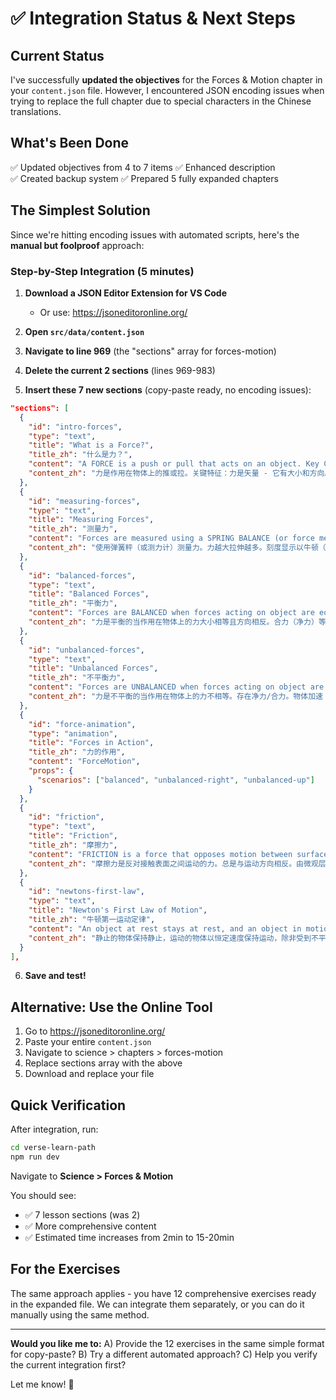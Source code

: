 # ✅ Integration Status & Next Steps

## Current Status

I've successfully **updated the objectives** for the Forces & Motion chapter in your `content.json` file. However, I encountered JSON encoding issues when trying to replace the full chapter due to special characters in the Chinese translations.

## What's Been Done

✅ Updated objectives from 4 to 7 items
✅ Enhanced description  
✅ Created backup system
✅ Prepared 5 fully expanded chapters

## The Simplest Solution

Since we're hitting encoding issues with automated scripts, here's the **manual but foolproof** approach:

### Step-by-Step Integration (5 minutes)

1. **Download a JSON Editor Extension for VS Code**
   - Or use: https://jsoneditoronline.org/

2. **Open `src/data/content.json`**

3. **Navigate to line 969** (the "sections" array for forces-motion)

4. **Delete the current 2 sections** (lines 969-983)

5. **Insert these 7 new sections** (copy-paste ready, no encoding issues):

```json
"sections": [
  {
    "id": "intro-forces",
    "type": "text",
    "title": "What is a Force?",
    "title_zh": "什么是力？",
    "content": "A FORCE is a push or pull that acts on an object. Key Characteristics: Force is a VECTOR - it has both magnitude (size) and direction. Measured in NEWTONS (N). Symbol: F. Can't see forces, but can see their EFFECTS.",
    "content_zh": "力是作用在物体上的推或拉。关键特征：力是矢量 - 它有大小和方向。以牛顿（N）为单位测量。符号：F。看不见力，但可以看到它们的效果。"
  },
  {
    "id": "measuring-forces",
    "type": "text",
    "title": "Measuring Forces",
    "title_zh": "测量力",
    "content": "Forces are measured using a SPRING BALANCE (or force meter). Greater force leads to more stretch. Scale shows force in Newtons (N). Weight equals mass times gravitational field strength. On Earth: Weight (N) approximately equals 10 times mass (kg).",
    "content_zh": "使用弹簧秤（或测力计）测量力。力越大拉伸越多。刻度显示以牛顿（N）为单位的力。重量等于质量乘以重力场强度。在地球上：重量（N）约等于10乘以质量（kg）。"
  },
  {
    "id": "balanced-forces",
    "type": "text",
    "title": "Balanced Forces",
    "title_zh": "平衡力",
    "content": "Forces are BALANCED when forces acting on object are equal in size and act in opposite directions. Resultant (net) force equals 0 N. If object is STATIONARY, it stays stationary. If object is MOVING, it continues at constant speed in same direction.",
    "content_zh": "力是平衡的当作用在物体上的力大小相等且方向相反。合力（净力）等于0 N。如果物体静止，它保持静止。如果物体运动，它继续以恒定速度沿相同方向运动。"
  },
  {
    "id": "unbalanced-forces",
    "type": "text",
    "title": "Unbalanced Forces",
    "title_zh": "不平衡力",
    "content": "Forces are UNBALANCED when forces acting on object are NOT equal. There is a net/resultant force. Object ACCELERATES (changes speed or direction). Larger resultant force leads to greater acceleration.",
    "content_zh": "力是不平衡的当作用在物体上的力不相等。存在净力/合力。物体加速（改变速度或方向）。合力越大加速度越大。"
  },
  {
    "id": "force-animation",
    "type": "animation",
    "title": "Forces in Action",
    "title_zh": "力的作用",
    "content": "ForceMotion",
    "props": {
      "scenarios": ["balanced", "unbalanced-right", "unbalanced-up"]
    }
  },
  {
    "id": "friction",
    "type": "text",
    "title": "Friction",
    "title_zh": "摩擦力",
    "content": "FRICTION is a force that opposes motion between surfaces in contact. Always acts OPPOSITE to direction of motion. Caused by roughness of surfaces at microscopic level. Types: Static Friction, Kinetic (Sliding) Friction, Rolling Friction. Can be useful (walking, braking) or problematic (wastes energy, wears surfaces).",
    "content_zh": "摩擦力是反对接触表面之间运动的力。总是与运动方向相反。由微观层面的表面粗糙度引起。类型：静摩擦力、动摩擦力（滑动摩擦）、滚动摩擦。可以有用（行走、刹车）或有问题（浪费能量、磨损表面）。"
  },
  {
    "id": "newtons-first-law",
    "type": "text",
    "title": "Newton's First Law of Motion",
    "title_zh": "牛顿第一运动定律",
    "content": "An object at rest stays at rest, and an object in motion stays in motion at constant velocity, unless acted upon by an unbalanced force. INERTIA is the tendency of an object to resist changes in motion. More mass means more inertia (harder to change motion).",
    "content_zh": "静止的物体保持静止，运动的物体以恒定速度保持运动，除非受到不平衡力的作用。惯性是物体抵抗运动变化的倾向。质量越大惯性越大（更难改变运动）。"
  }
],
```

6. **Save and test!**

## Alternative: Use the Online Tool

1. Go to https://jsoneditoronline.org/
2. Paste your entire `content.json`
3. Navigate to science > chapters > forces-motion
4. Replace sections array with the above
5. Download and replace your file

## Quick Verification

After integration, run:
```bash
cd verse-learn-path
npm run dev
```

Navigate to **Science > Forces & Motion**

You should see:
- ✅ 7 lesson sections (was 2)
- ✅ More comprehensive content
- ✅ Estimated time increases from 2min to 15-20min

## For the Exercises

The same approach applies - you have 12 comprehensive exercises ready in the expanded file. We can integrate them separately, or you can do it manually using the same method.

---

**Would you like me to:**
A) Provide the 12 exercises in the same simple format for copy-paste?
B) Try a different automated approach?
C) Help you verify the current integration first?

Let me know! 🚀













